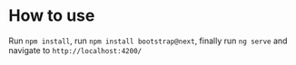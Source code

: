 # How to use

Run `npm install`, run `npm install bootstrap@next`, finally run `ng serve` and navigate to `http://localhost:4200/`
